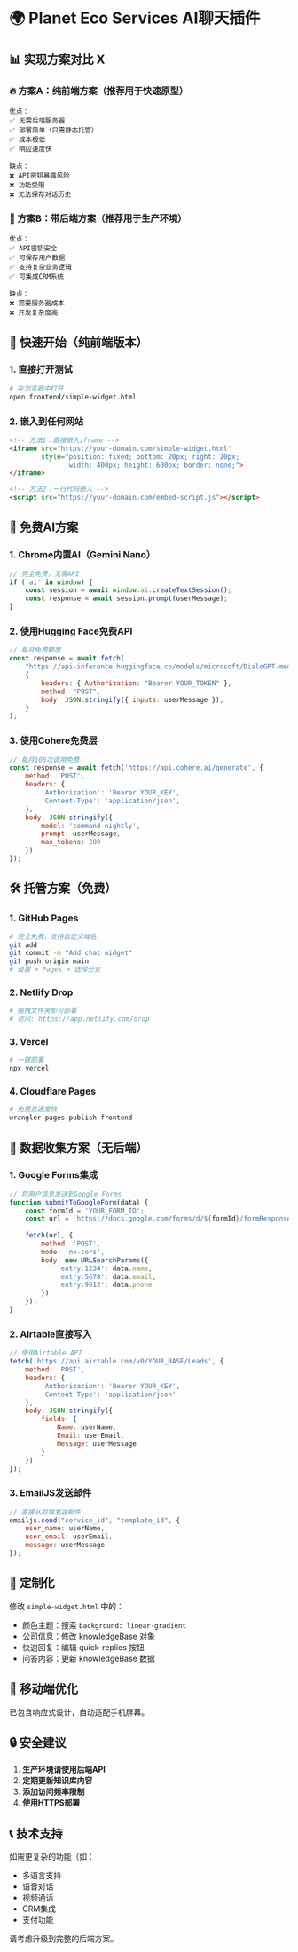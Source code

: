 # 🌍 Planet Eco Services AI聊天插件

## 📊 实现方案对比 X

### 🔥 方案A：纯前端方案（推荐用于快速原型）
```
优点：
✅ 无需后端服务器
✅ 部署简单（只需静态托管）
✅ 成本极低
✅ 响应速度快

缺点：
❌ API密钥暴露风险
❌ 功能受限
❌ 无法保存对话历史
```

### 💪 方案B：带后端方案（推荐用于生产环境）
```
优点：
✅ API密钥安全
✅ 可保存用户数据
✅ 支持复杂业务逻辑
✅ 可集成CRM系统

缺点：
❌ 需要服务器成本
❌ 开发复杂度高
```

## 🚀 快速开始（纯前端版本）

### 1. 直接打开测试
```bash
# 在浏览器中打开
open frontend/simple-widget.html
```

### 2. 嵌入到任何网站
```html
<!-- 方法1：直接嵌入iframe -->
<iframe src="https://your-domain.com/simple-widget.html" 
        style="position: fixed; bottom: 20px; right: 20px; 
               width: 400px; height: 600px; border: none;">
</iframe>

<!-- 方法2：一行代码嵌入 -->
<script src="https://your-domain.com/embed-script.js"></script>
```

## 🎯 免费AI方案

### 1. Chrome内置AI（Gemini Nano）
```javascript
// 完全免费，无需API
if ('ai' in window) {
    const session = await window.ai.createTextSession();
    const response = await session.prompt(userMessage);
}
```

### 2. 使用Hugging Face免费API
```javascript
// 每月免费额度
const response = await fetch(
    "https://api-inference.huggingface.co/models/microsoft/DialoGPT-medium",
    {
        headers: { Authorization: "Bearer YOUR_TOKEN" },
        method: "POST",
        body: JSON.stringify({ inputs: userMessage }),
    }
);
```

### 3. 使用Cohere免费层
```javascript
// 每月100次调用免费
const response = await fetch('https://api.cohere.ai/generate', {
    method: 'POST',
    headers: {
        'Authorization': 'Bearer YOUR_KEY',
        'Content-Type': 'application/json',
    },
    body: JSON.stringify({
        model: 'command-nightly',
        prompt: userMessage,
        max_tokens: 200
    })
});
```

## 🛠️ 托管方案（免费）

### 1. GitHub Pages
```bash
# 完全免费，支持自定义域名
git add .
git commit -m "Add chat widget"
git push origin main
# 设置 > Pages > 选择分支
```

### 2. Netlify Drop
```bash
# 拖拽文件夹即可部署
# 访问: https://app.netlify.com/drop
```

### 3. Vercel
```bash
# 一键部署
npx vercel
```

### 4. Cloudflare Pages
```bash
# 免费且速度快
wrangler pages publish frontend
```

## 📝 数据收集方案（无后端）

### 1. Google Forms集成
```javascript
// 将用户信息发送到Google Forms
function submitToGoogleForm(data) {
    const formId = 'YOUR_FORM_ID';
    const url = `https://docs.google.com/forms/d/${formId}/formResponse`;
    
    fetch(url, {
        method: 'POST',
        mode: 'no-cors',
        body: new URLSearchParams({
            'entry.1234': data.name,
            'entry.5678': data.email,
            'entry.9012': data.phone
        })
    });
}
```

### 2. Airtable直接写入
```javascript
// 使用Airtable API
fetch('https://api.airtable.com/v0/YOUR_BASE/Leads', {
    method: 'POST',
    headers: {
        'Authorization': 'Bearer YOUR_KEY',
        'Content-Type': 'application/json'
    },
    body: JSON.stringify({
        fields: {
            Name: userName,
            Email: userEmail,
            Message: userMessage
        }
    })
});
```

### 3. EmailJS发送邮件
```javascript
// 直接从前端发送邮件
emailjs.send("service_id", "template_id", {
    user_name: userName,
    user_email: userEmail,
    message: userMessage
});
```

## 🎨 定制化

修改 `simple-widget.html` 中的：
- 颜色主题：搜索 `background: linear-gradient`
- 公司信息：修改 knowledgeBase 对象
- 快速回复：编辑 quick-replies 按钮
- 问答内容：更新 knowledgeBase 数据

## 📱 移动端优化

已包含响应式设计，自动适配手机屏幕。

## 🔒 安全建议

1. **生产环境请使用后端API**
2. **定期更新知识库内容**
3. **添加访问频率限制**
4. **使用HTTPS部署**

## 📞 技术支持

如需更复杂的功能（如：
- 多语言支持
- 语音对话
- 视频通话
- CRM集成
- 支付功能

请考虑升级到完整的后端方案。